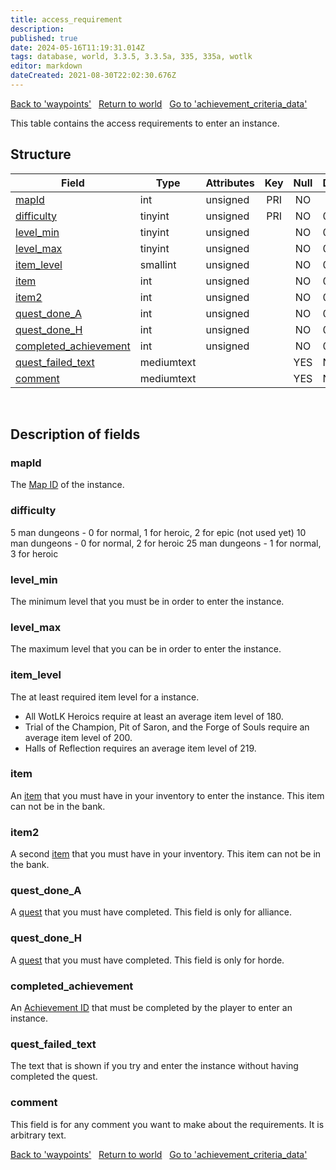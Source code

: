 ```yaml
---
title: access_requirement
description:
published: true
date: 2024-05-16T11:19:31.014Z
tags: database, world, 3.3.5, 3.3.5a, 335, 335a, wotlk
editor: markdown
dateCreated: 2021-08-30T22:02:30.676Z
---
```


<a href="https://trinitycore.info/en/database/335/world/waypoints" class="mt-5 v-btn v-btn--depressed v-btn--flat v-btn--outlined theme--light v-size--default darkblue--text text--lighten-3"><span class="v-btn__content"><i aria-hidden="true" class="v-icon notranslate v-icon--left mdi mdi-arrow-left theme--light"></i><span>Back to 'waypoints'</span></span></a>&nbsp;&nbsp;&nbsp;<a href="https://trinitycore.info/en/database/335/world/home" class="mt-5 v-btn v-btn--depressed v-btn--flat v-btn--outlined theme--light v-size--default darkblue--text text--lighten-3"><span class="v-btn__content"><i aria-hidden="true" class="v-icon notranslate v-icon--left mdi mdi-home-outline theme--light"></i><span>Return to world</span></span></a>&nbsp;&nbsp;&nbsp;<a href="https://trinitycore.info/en/database/335/world/achievement_criteria_data" class="mt-5 v-btn v-btn--depressed v-btn--flat v-btn--outlined theme--light v-size--default darkblue--text text--lighten-3"><span class="v-btn__content"><span>Go to 'achievement_criteria_data'</span><i aria-hidden="true" class="v-icon notranslate v-icon--right mdi mdi-arrow-right theme--light"></i></span></a>

This table contains the access requirements to enter an instance.

## Structure

| Field | Type | Attributes | Key | Null | Default | Extra | Comment |
| --- | --- | --- | :---: | :---: | --- | --- | --- |
| [mapId](#mapid) | int | unsigned | PRI | NO |  |  |  |
| [difficulty](#difficulty) | tinyint | unsigned | PRI | NO | 0 |  |  |
| [level_min](#level_min) | tinyint | unsigned |  | NO | 0 |  |  |
| [level_max](#level_max) | tinyint | unsigned |  | NO | 0 |  |  |
| [item_level](#item_level) | smallint | unsigned |  | NO | 0 |  |  |
| [item](#item) | int | unsigned |  | NO | 0 |  |  |
| [item2](#item2) | int | unsigned |  | NO | 0 |  |  |
| [quest_done_A](#quest_done_a) | int | unsigned |  | NO | 0 |  |  |
| [quest_done_H](#quest_done_h) | int | unsigned |  | NO | 0 |  |  |
| [completed_achievement](#completed_achievement) | int | unsigned |  | NO | 0 |  |  |
| [quest_failed_text](#quest_failed_text) | mediumtext |  |  | YES | NULL |  |  |
| [comment](#comment) | mediumtext |  |  | YES | NULL |  |  |
&nbsp;
## Description of fields

### mapId
The [Map ID](/files/DBC/335/map#id) of the instance.
&nbsp;

### difficulty
5 man dungeons - 0 for normal, 1 for heroic, 2 for epic (not used yet)
10 man dungeons - 0 for normal, 2 for heroic
25 man dungeons - 1 for normal, 3 for heroic
&nbsp;

### level_min
The minimum level that you must be in order to enter the instance.
&nbsp;

### level_max
The maximum level that you can be in order to enter the instance.
&nbsp;

### item_level
The at least required item level for a instance.
 * All WotLK Heroics require at least an average item level of 180.
 * Trial of the Champion, Pit of Saron, and the Forge of Souls require an average item level of 200.
 * Halls of Reflection requires an average item level of 219.
&nbsp;

### item
An [item](../world/item_template#entry) that you must have in your inventory to enter the instance. This item can not be in the bank.
&nbsp;

### item2
A second [item](../world/item_template#entry) that you must have in your inventory. This item can not be in the bank.
&nbsp;

### quest_done_A
A [quest](../world/quest_template#id) that you must have completed. This field is only for alliance.
&nbsp;

### quest_done_H
A [quest](../world/quest_template#id) that you must have completed. This field is only for horde.
&nbsp;

### completed_achievement
An [Achievement ID](/files/DBC/335/achievement#id) that must be completed by the player to enter an instance.
&nbsp;

### quest_failed_text
The text that is shown if you try and enter the instance without having completed the quest.
&nbsp;

### comment
This field is for any comment you want to make about the requirements. It is arbitrary text.
&nbsp;

<a href="https://trinitycore.info/en/database/335/world/waypoints" class="mt-5 v-btn v-btn--depressed v-btn--flat v-btn--outlined theme--light v-size--default darkblue--text text--lighten-3"><span class="v-btn__content"><i aria-hidden="true" class="v-icon notranslate v-icon--left mdi mdi-arrow-left theme--light"></i><span>Back to 'waypoints'</span></span></a>&nbsp;&nbsp;&nbsp;<a href="https://trinitycore.info/en/database/335/world/home" class="mt-5 v-btn v-btn--depressed v-btn--flat v-btn--outlined theme--light v-size--default darkblue--text text--lighten-3"><span class="v-btn__content"><i aria-hidden="true" class="v-icon notranslate v-icon--left mdi mdi-home-outline theme--light"></i><span>Return to world</span></span></a>&nbsp;&nbsp;&nbsp;<a href="https://trinitycore.info/en/database/335/world/achievement_criteria_data" class="mt-5 v-btn v-btn--depressed v-btn--flat v-btn--outlined theme--light v-size--default darkblue--text text--lighten-3"><span class="v-btn__content"><span>Go to 'achievement_criteria_data'</span><i aria-hidden="true" class="v-icon notranslate v-icon--right mdi mdi-arrow-right theme--light"></i></span></a>
